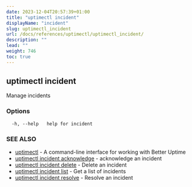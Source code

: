 ```yaml
---
date: 2023-12-04T20:57:39+01:00
title: "uptimectl incident"
displayName: "incident"
slug: uptimectl_incident
url: /docs/references/uptimectl/uptimectl_incident/
description: ""
lead: ""
weight: 746
toc: true
---
```

## uptimectl incident

Manage incidents

### Options

```
  -h, --help   help for incident
```

### SEE ALSO

* [uptimectl](/docs/references/uptimectl/uptimectl/)	 - A command-line interface for working with Better Uptime
* [uptimectl incident acknowledge](/docs/references/uptimectl/uptimectl_incident_acknowledge/)	 - acknowledge an incident
* [uptimectl incident delete](/docs/references/uptimectl/uptimectl_incident_delete/)	 - Delete an incident
* [uptimectl incident list](/docs/references/uptimectl/uptimectl_incident_list/)	 - Get a list of incidents
* [uptimectl incident resolve](/docs/references/uptimectl/uptimectl_incident_resolve/)	 - Resolve an incident

